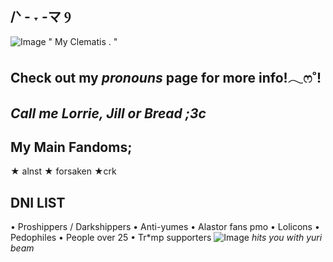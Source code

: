 ## **/ᐠ - ˕ -マ Ⳋ**
![Image](https://github.com/user-attachments/assets/b9a85bc3-021a-449d-a1c0-39dc8772b6ca)
" My Clematis . "
## **Check out my ***pronouns*** page for more info!𓂃ෆ˚!**

## *Call me Lorrie, Jill or Bread ;3c*
## My Main Fandoms;
★ alnst
★ forsaken 
★crk
## DNI LIST
• Proshippers / Darkshippers
• Anti-yumes
• Alastor fans pmo
• Lolicons
• Pedophiles
• People over 25
• Tr*mp supporters
![Image](https://github.com/user-attachments/assets/1fed7345-7532-462f-9bd3-d156bffd57f8)
*hits you with yuri beam*
